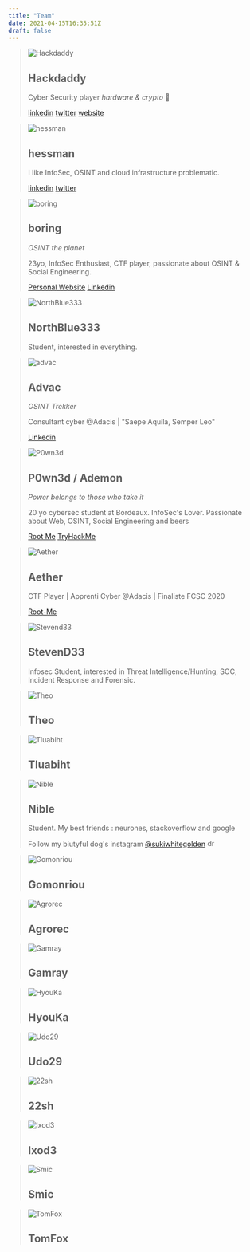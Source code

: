 ```yaml
---
title: "Team"
date: 2021-04-15T16:35:51Z
draft: false
---
```


> ![Hackdaddy](https://i.ibb.co/smDSGgK/hackdaddy.png)
> ## Hackdaddy
>
> Cyber Security player
> *hardware & crypto*
> 🚀 
>
> [linkedin](https://www.linkedin.com/in/sellan/) [twitter](https://twitter.com/etienne_sellan) [website](https://etienne.sellan.fr)

> ![hessman](https://i.ibb.co/ZGYBWqN/hessman.webp)
> ## hessman
>
> I like InfoSec, OSINT and cloud infrastructure problematic.
>
> [linkedin](https://www.linkedin.com/in/anthony-domingue-930203162/) [twitter](https://twitter.com/domingueanthony)

> ![boring](https://i.ibb.co/vDg6FmW/Sans-titre.png)
> ## boring
> *OSINT the planet*
>
> 23yo, InfoSec Enthusiast, CTF player, passionate about OSINT & Social Engineering.
> 
> [Personal Website](https://pierreceberio.com/) [Linkedin](https://www.linkedin.com/in/pierre-ceberio/)

> ![NorthBlue333](https://i.ibb.co/7GNCKmw/north.webp)
> ## NorthBlue333
>
> Student, interested in everything.

> ![advac](https://i.ibb.co/GFmPrJZ/logo-advac-blanc.png)
> ## Advac
> *OSINT Trekker*
>
> Consultant cyber @Adacis | "Saepe Aquila, Semper Leo"
> 
> [Linkedin](https://www.linkedin.com/in/adrien-vaccaro/)

> ![P0wn3d](https://i.ibb.co/kS2PWtb/image.png)
> ## P0wn3d / Ademon
> *Power belongs to those who take it*
>
> 20 yo cybersec student at Bordeaux.
> InfoSec's Lover. Passionate about Web, OSINT, Social Engineering and beers
>
> [Root Me](https://www.root-me.org/P0wn3d) [TryHackMe](https://tryhackme.com/p/P0wn3d)

> ![Aether](https://i.ibb.co/dmcpSYs/wraith-cat.png)
> ## Aether
>
> CTF Player | Apprenti Cyber @Adacis | Finaliste FCSC 2020
> 
> [Root-Me](https://www.root-me.org/Black-Aether)

> ![Stevend33](https://i.ibb.co/Bs2DHYh/steven.png)
> ## StevenD33
>
> Infosec Student, interested in Threat Intelligence/Hunting, SOC, Incident Response and Forensic. 

> ![Theo](https://i.ibb.co/sWMyqCn/theo.png)
> ## Theo
>

> ![Tluabiht](https://i.ibb.co/qDvdPpK/tibo.png)
> ## Tluabiht
>


> ![Nible](https://i.ibb.co/kqW5Lk6/254972489-876796759700636-5822364087587353145-n-1.jpg)
> ## Nible
> Student. My best friends : neurones, stackoverflow and google  
>  
> Follow my biutyful dog's instagram [@sukiwhitegolden](https://www.instagram.com/sukiwhitegolden/) <img src="https://upload.wikimedia.org/wikipedia/commons/thumb/7/7f/Saturn.svg/1920px-Saturn.svg.png" alt="drawing" style="width:15px;"/>

> ![Gomonriou](https://i.ibb.co/Hgs2nhv/70856318.png)
> ## Gomonriou
>

> ![Agrorec](https://cdn.discordapp.com/avatars/140143797962014720/332579a86883dd68c48ffe4f2fcd979e?size=1024)
> ## Agrorec
>

> ![Gamray](https://i.ibb.co/DQM36yf/e6d20a159bad95ffff21f413e65df16f.png)
> ## Gamray
>

> ![HyouKa](https://i.ibb.co/ggHzYyq/bea54b7e8713c35315706d3b915ed98c.png)
> ## HyouKa
>

> ![Udo29](https://i.ibb.co/bzYQvpf/95d2ebf7e4f55a0e0b2d68e2622c164e.png)
> ## Udo29
>

> ![22sh](https://i.ibb.co/3RFktpc/8418f1be835b9324ddba4c8067ef17f7.png)
> ## 22sh
>

> ![Ixod3](https://i.ibb.co/1z1k1Zj/ec8ddc5e60380ce34cf6b7ba744bf710.png)
> ## Ixod3
>

> ![Smic](https://i.ibb.co/mScwJwm/48b44f145765db76d2e71b9c761342cf.png)
> ## Smic
>

> ![TomFox](https://cdn.discordapp.com/avatars/277825772922601473/a_1aefcf78e414f5baceb995134ce5ce09?size=1024)
> ## TomFox
>
